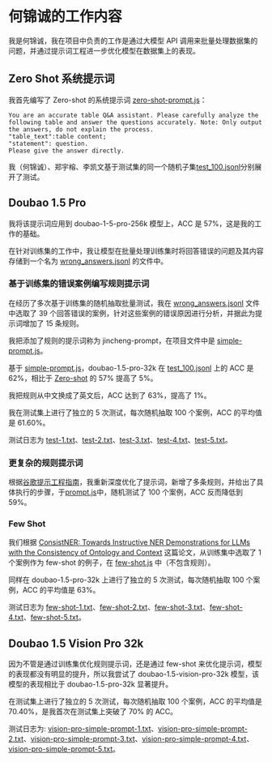 # 何锦诚的工作内容
我是何锦诚，我在项目中负责的工作是通过大模型 API 调用来批量处理数据集的问题，并通过提示词工程进一步优化模型在数据集上的表现。

## Zero Shot 系统提示词
我首先编写了 Zero-shot 的系统提示词 [zero-shot-prompt.js](https://github.com/JacksonHe04/smart-table-llm/blob/main/llm-api/prompts/zero-shot-prompt.js)：

```
You are an accurate table Q&A assistant. Please carefully analyze the following table and answer the questions accurately. Note: Only output the answers, do not explain the process.
"table_text":table content;
"statement": question.
Please give the answer directly.
```

我（何锦诚）、郑宇榕、李凯文基于测试集的同一个随机子集[test_100.jsonl](https://github.com/JacksonHe04/smart-table-llm/blob/main/datasets/test_100.jsonl)分别展开了测试。

## Doubao 1.5 Pro
我将该提示词应用到 doubao-1-5-pro-256k 模型上，ACC 是 57%，这是我的工作的基础。

在针对训练集的工作中，我让模型在批量处理训练集时将回答错误的问题及其内容存储到一个名为 [wrong_answers.jsonl](https://github.com/JacksonHe04/smart-table-llm/blob/main/llm-api/wrong_answers.jsonl) 的文件中。

### 基于训练集的错误案例编写规则提示词
在经历了多次基于训练集的随机抽取批量测试，我在 [wrong_answers.jsonl](https://github.com/JacksonHe04/smart-table-llm/blob/main/llm-api/wrong_answers.jsonl) 文件中选取了 39 个回答错误的案例，针对这些案例的错误原因进行分析，并据此为提示词增加了 15 条规则。

我把添加了规则的提示词称为 jincheng-prompt，在项目文件中是 [simple-prompt.js](https://github.com/JacksonHe04/smart-table-llm/blob/main/llm-api/prompts/simple-prompt.js)。

基于 [simple-prompt.js](https://github.com/JacksonHe04/smart-table-llm/blob/main/llm-api/prompts/simple-prompt.js)，doubao-1.5-pro-32k 在 [test_100.jsonl](https://github.com/JacksonHe04/smart-table-llm/blob/main/datasets/test_100.jsonl) 上的 ACC 是 62%，相比于 [Zero-shot]((https://github.com/JacksonHe04/smart-table-llm/blob/main/llm-api/prompts/zero-shot-prompt.js)) 的 57% 提高了 5%。

我把规则从中文换成了英文后，ACC 达到了 63%，提高了 1%。

我在测试集上进行了独立的 5 次测试，每次随机抽取 100 个案例，ACC 的平均值是 61.60%。

测试日志为 [test-1.txt](https://github.com/JacksonHe04/smart-table-llm/blob/main/llm-api/logs/test-1.txt)、[test-2.txt](https://github.com/JacksonHe04/smart-table-llm/blob/main/llm-api/logs/test-2.txt)、[test-3.txt](https://github.com/JacksonHe04/smart-table-llm/blob/main/llm-api/logs/test-3.txt)、[test-4.txt](https://github.com/JacksonHe04/smart-table-llm/blob/main/llm-api/logs/test-4.txt)、[test-5.txt](https://github.com/JacksonHe04/smart-table-llm/blob/main/llm-api/logs/test-5.txt)。

### 更复杂的规则提示词
根据[谷歌提示工程指南](https://ai.google.dev/gemini-api/docs/prompting-strategies#few-shot)，我重新深度优化了提示词，新增了多条规则，并给出了具体执行的步骤，于[prompt.js](https://github.com/JacksonHe04/smart-table-llm/blob/main/llm-api/prompts/prompt.js)中，随机测试了 100 个案例，ACC 反而降低到 59%。

### Few Shot
我们根据 [ConsistNER: Towards Instructive NER Demonstrations for LLMs with the Consistency of Ontology and Context](https://ojs.aaai.org/index.php/AAAI/article/view/29892#:~:text=To%20address%20this%20issue%2C%20we%20propose%20ConsistNER%2C%20a,incorporates%20ontological%20and%20contextual%20information%20for%20low-resource%20NER.) 这篇论文，从训练集中选取了 1 个案例作为 few-shot 的例子，在 [few-shot.js](https://github.com/JacksonHe04/smart-table-llm/blob/main/llm-api/prompts/few-shot.js) 中（不包含规则）。

同样在 doubao-1.5-pro-32k 上进行了独立的 5 次测试，每次随机抽取 100 个案例，ACC 的平均值是 63%。

测试日志为 [few-shot-1.txt](https://github.com/JacksonHe04/smart-table-llm/blob/main/llm-api/logs/few-shot-1.txt)、[few-shot-2.txt](https://github.com/JacksonHe04/smart-table-llm/blob/main/llm-api/logs/few-shot-2.txt)、[few-shot-3.txt](https://github.com/JacksonHe04/smart-table-llm/blob/main/llm-api/logs/few-shot-3.txt)、[few-shot-4.txt](https://github.com/JacksonHe04/smart-table-llm/blob/main/llm-api/logs/few-shot-4.txt)、[few-shot-5.txt](https://github.com/JacksonHe04/smart-table-llm/blob/main/llm-api/logs/few-shot-5.txt)。

## Doubao 1.5 Vision Pro 32k
因为不管是通过训练集优化规则提示词，还是通过 few-shot 来优化提示词，模型的表现都没有明显的提升，所以我尝试了 doubao-1.5-vision-pro-32k 模型，该模型的表现相比于 doubao-1.5-pro-32k 显著提升。

在测试集上进行了独立的 5 次测试，每次随机抽取 100 个案例，ACC 的平均值是 70.40%，是我首次在测试集上突破了 70% 的 ACC。

测试日志为: [vision-pro-simple-prompt-1.txt](htURL_ADDRESS.com/JacksonHe04/smart-table-llm/blob/main/llm-api/logs/vision-pro-simple-prompt-1.txt)、[vision-pro-simple-prompt-2.txt](https://github.com/JacksonHe04/smart-table-llm/blob/main/llm-api/logs/vision-pro-simple-prompt-2.txt)、[vision-pro-simple-prompt-3.txt](https://github.com/JacksonHe04/smart-table-llm/blob/main/llm-api/logs/vision-pro-simple-prompt-3.txt)、[vision-pro-simple-prompt-4.txt](https://github.com/JacksonHe04/smart-table-llm/blob/main/llm-api/logs/vision-pro-simple-prompt-4.txt)、[vision-pro-simple-prompt-5.txt](https://github.com/JacksonHe04/smart-table-llm/blob/main/llm-api/logs/vision-pro-simple-prompt-5.txt)。